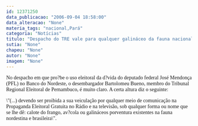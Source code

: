 ```yaml
---
id: 12371250
data_publicacao: "2006-09-04 18:58:00"
data_alteracao: "None"
materia_tags: "nacional,Pará"
categoria: "Notícias"
titulo: "Despacho do TRE vale para qualquer galináceo da fauna nacional"
sutia: "None"
chapeu: "None"
autor: "None"
imagem: "None"
---
```

<p><P><FONT face=Verdana>No despacho em que pro?be o uso eleitoral da d?vida do deputado federal José Mendonça (PFL) no Banco do Nordeste, o desembargador Bartolomeu Bueno, membro do Tribunal Regional Eleitoral de Pernambuco, é muito claro. A certa altura diz o seguinte:</FONT></P></p>
<p><P><FONT face=Verdana>\"(...) devendo ser proibida a sua veiculação por qualquer meio de comunicação na Propaganda Eleitoral Gratuita no Rádio e na televisão, sob qualquer forma ou nome que se lhe dê: calote do frango, av?cola ou galináceos porventura existentes na fauna nordestina e brasileira\".</FONT></P> </p>
